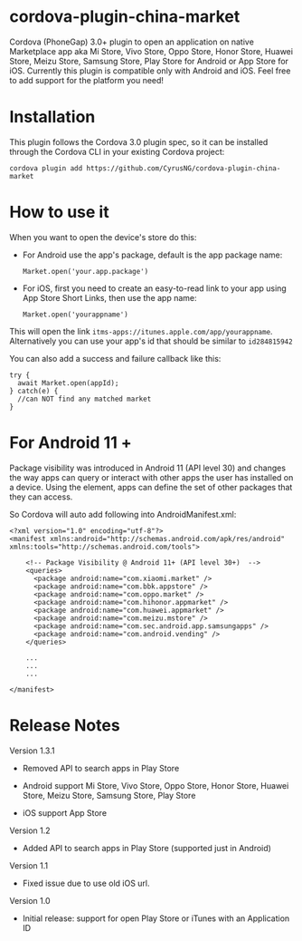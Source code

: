 cordova-plugin-china-market
=====================

Cordova (PhoneGap) 3.0+ plugin to open an application on native Marketplace app aka Mi Store, Vivo Store, Oppo Store, Honor Store, Huawei Store, Meizu Store, Samsung Store, Play Store for Android or App Store for iOS.
Currently this plugin is compatible only with Android and iOS. Feel free to add support for the platform you need!

# Installation

This plugin follows the Cordova 3.0 plugin spec, so it can be installed through the Cordova CLI in your existing Cordova project:

    cordova plugin add https://github.com/CyrusNG/cordova-plugin-china-market

# How to use it

When you want to open the device's store do this:

* For Android use the app's package, default is the app package name:

    `Market.open('your.app.package')`

* For iOS, first you need to create an easy-to-read link to your app using App Store Short Links, then use the app name:

    `Market.open('yourappname')`

This will open the link `itms-apps://itunes.apple.com/app/yourappname`. Alternatively you can use your app's id that should be similar to `id284815942`

You can also add a success and failure callback like this:

    try {
      await Market.open(appId);
    } catch(e) {
      //can NOT find any matched market
    }


# For Android 11 + 

Package visibility was introduced in Android 11 (API level 30) and changes the way apps can query or interact with other apps the user has installed on a device. Using the <queries> element, apps can define the set of other packages that they can access.

So Cordova will auto add following <queries> into AndroidManifest.xml:

```
<?xml version="1.0" encoding="utf-8"?>
<manifest xmlns:android="http://schemas.android.com/apk/res/android" xmlns:tools="http://schemas.android.com/tools">

    <!-- Package Visibility @ Android 11+ (API level 30+)  -->
    <queries>
      <package android:name="com.xiaomi.market" />
      <package android:name="com.bbk.appstore" />
      <package android:name="com.oppo.market" />
      <package android:name="com.hihonor.appmarket" />
      <package android:name="com.huawei.appmarket" />
      <package android:name="com.meizu.mstore" />
      <package android:name="com.sec.android.app.samsungapps" />
      <package android:name="com.android.vending" />
    </queries>

    ...
    ...
    ...
    
</manifest>
```

# Release Notes


Version 1.3.1

* Removed API to search apps in Play Store

* Android support Mi Store, Vivo Store, Oppo Store, Honor Store, Huawei Store, Meizu Store, Samsung Store, Play Store

* iOS support App Store

Version 1.2

* Added API to search apps in Play Store (supported just in Android)

Version 1.1

* Fixed issue due to use old iOS url.

Version 1.0

* Initial release: support for open Play Store or iTunes with an Application ID


